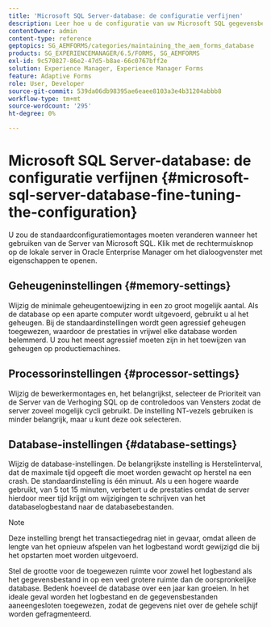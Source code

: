 ```yaml
---
title: 'Microsoft SQL Server-database: de configuratie verfijnen'
description: Leer hoe u de configuratie van uw Microsoft SQL gegevensbestand van de Server kunt verfijnen.
contentOwner: admin
content-type: reference
geptopics: SG_AEMFORMS/categories/maintaining_the_aem_forms_database
products: SG_EXPERIENCEMANAGER/6.5/FORMS, SG_AEMFORMS
exl-id: 9c570827-86e2-47d5-b8ae-66c0767bff2e
solution: Experience Manager, Experience Manager Forms
feature: Adaptive Forms
role: User, Developer
source-git-commit: 539da06db98395ae6eaee8103a3e4b31204abbb8
workflow-type: tm+mt
source-wordcount: '295'
ht-degree: 0%

---
```


# Microsoft SQL Server-database: de configuratie verfijnen {#microsoft-sql-server-database-fine-tuning-the-configuration}

U zou de standaardconfiguratiemontages moeten veranderen wanneer het gebruiken van de Server van Microsoft SQL. Klik met de rechtermuisknop op de lokale server in Oracle Enterprise Manager om het dialoogvenster met eigenschappen te openen.

## Geheugeninstellingen {#memory-settings}

Wijzig de minimale geheugentoewijzing in een zo groot mogelijk aantal. Als de database op een aparte computer wordt uitgevoerd, gebruikt u al het geheugen. Bij de standaardinstellingen wordt geen agressief geheugen toegewezen, waardoor de prestaties in vrijwel elke database worden belemmerd. U zou het meest agressief moeten zijn in het toewijzen van geheugen op productiemachines.

## Processorinstellingen {#processor-settings}

Wijzig de bewerkermontages en, het belangrijkst, selecteer de Prioriteit van de Server van de Verhoging SQL op de controledoos van Vensters zodat de server zoveel mogelijk cycli gebruikt. De instelling NT-vezels gebruiken is minder belangrijk, maar u kunt deze ook selecteren.

## Database-instellingen {#database-settings}

Wijzig de database-instellingen. De belangrijkste instelling is Herstelinterval, dat de maximale tijd opgeeft die moet worden gewacht op herstel na een crash. De standaardinstelling is één minuut. Als u een hogere waarde gebruikt, van 5 tot 15 minuten, verbetert u de prestaties omdat de server hierdoor meer tijd krijgt om wijzigingen te schrijven van het databaselogbestand naar de databasebestanden.

>[!NOTE]
>
>Deze instelling brengt het transactiegedrag niet in gevaar, omdat alleen de lengte van het opnieuw afspelen van het logbestand wordt gewijzigd die bij het opstarten moet worden uitgevoerd.

Stel de grootte voor de toegewezen ruimte voor zowel het logbestand als het gegevensbestand in op een veel grotere ruimte dan de oorspronkelijke database. Bedenk hoeveel de database over een jaar kan groeien. In het ideale geval worden het logbestand en de gegevensbestanden aaneengesloten toegewezen, zodat de gegevens niet over de gehele schijf worden gefragmenteerd.
